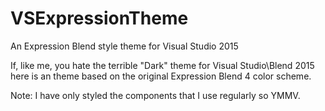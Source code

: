 # VSExpressionTheme

An Expression Blend style theme for Visual Studio 2015

If, like me, you hate the terrible "Dark" theme for Visual Studio\Blend 2015 here is an theme based on the original Expression Blend 4 color scheme.

Note: I have only styled the components that I use regularly so YMMV.
